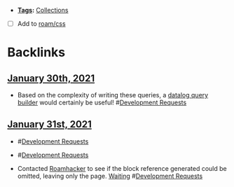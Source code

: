 - **[Tags](<Tags.md>):** [Collections](<Collections.md>)
- [ ] Add to [roam/css](<roam/css.md>)

# Backlinks
## [January 30th, 2021](<January 30th, 2021.md>)
- Based on the complexity of writing these queries, a [datalog query builder](<datalog query builder.md>) would certainly be useful! #[Development Requests](<Development Requests.md>)

## [January 31st, 2021](<January 31st, 2021.md>)
- #[Development Requests](<Development Requests.md>)

- #[Development Requests](<Development Requests.md>)

- Contacted [Roamhacker](<Roamhacker.md>) to see if the block reference generated could be omitted, leaving only the page. [Waiting](<Waiting.md>) #[Development Requests](<Development Requests.md>)

